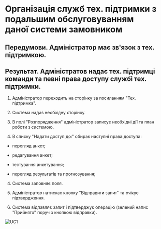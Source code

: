 # Організація служб тех. підтримки з подальшим обслуговуванням даної системи замовником

## Передумови. Адміністратор має зв'язок з тех. підтримкою.

## Результат. Адміністратов надає тех. підтримці команди та певні права доступу службі тех. підтримки.

1. Адміністратор переходить на сторінку за посиланням "Тех. підтримка".

2. Система надає необхідну сторінку.

2. В полі "Розпорядження" адміністратор записує необхідні дії та план роботи з системою.

3. В списку "Надати доступ до:" обирає наступні права доступа:

  * перегляд анкет; 

  * редагування анкет;  

  * тестування анкетування; 

  * перегляд результатів та прогнозування;

4. Система заповняє поля.

5. Адміністратор натискає кнопку "Відправити запит" та очікує підтвердження.

6. Система відпавляє запит і підтверджує операцію (зелений напис "Прийнято" поруч з кнопкою відправки).

![UC1](http://www.plantuml.com/plantuml/proxy?idx=0&src=https://raw.githubusercontent.com/ip-85/System-Dynamics/master/Doc/UMLDiagrams/scenarios/admin/Diagrams/UC1.pu)
